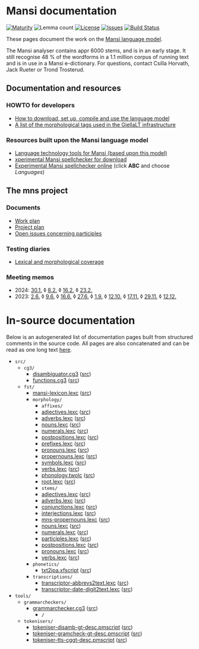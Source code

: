 # Mansi documentation

[![Maturity](https://img.shields.io/endpoint?url=https%3A%2F%2Fraw.githubusercontent.com%2Fgiellalt%2Flang-mns%2Fgh-pages%2Fmaturity.json)](https://giellalt.github.io/MaturityClassification.html)
![Lemma count](https://img.shields.io/endpoint?url=https%3A%2F%2Fraw.githubusercontent.com%2Fgiellalt%2Flang-mns%2Fgh-pages%2Flemmacount.json)
[![License](https://img.shields.io/github/license/giellalt/lang-mns)](https://github.com/giellalt/lang-mns/blob/main/LICENSE)
[![Issues](https://img.shields.io/github/issues/giellalt/lang-mns)](https://github.com/giellalt/lang-mns/issues)
[![Build Status](https://divvun-tc.giellalt.org/api/github/v1/repository/giellalt/lang-mns/main/badge.svg)](https://github.com/giellalt/lang-mns/actions)

These pages document the work on the [Mansi language model](https://github.com/giellalt/lang-mns).

The Mansi analyser contains appr 6000 stems, and is in an early stage. It
still recognise 48 % of the wordforms in a 1.1 million corpus of
running text and is in use in a Mansi e-dictionary.  For questions,
contact Csilla Horvath, Jack Rueter or Trond Trosterud.



## Documentation and resources

### HOWTO for developers

- [How to download, set up, compile and use the language model](/tools/docu-sme-manual.html)
- [A list of the morphological tags used in the GiellaLT infrastructure](/lang/common/MorphologicalTags.html)

### Resources built upon the Mansi language model

- [Language technology tools for Mansi (based upon this model)](https://giellatekno.uit.no/cgi/index.mns.eng.html)
- [xperimental Mansi spellchecker for download](https://divvun.org/proofing/proofing.html)
- [Experimental Mansi spellchecker online](https://divvun.org/proofing/online-speller.html) (click **ABC** and choose *Languages*)


## The mns project 

### Documents
- [Work plan](workplan.md)
- [Project plan](projectplan.md)
- [Open issues concerning participles](participles.md)

### Testing diaries

- [Lexical and morphological coverage](test-diary.md)

### Meeting memos

- 2024: [30.1.](meetings/240130.md)
 ◊  [8.2.](meetings/240208.md) 
 ◊  [16.2.](meetings/240216.md) 
 ◊  [23.2.](meetings/240216.md) 
- 2023: [2.6.](meetings/230602.md)
 ◊  [9.6.](meetings/230609.md) 
 ◊  [16.6.](meetings/230616.md) 
 ◊  [27.6.](meetings/230627.md)
 ◊  [1.9.](meetings/230901.md)
 ◊  [12.10.](meetings/231012.md)
 ◊  [17.11.](meetings/231117.md)
 ◊  [29.11.](meetings/231129.md)
 ◊  [12.12.](meetings/231212.md)

# In-source documentation

Below is an autogenerated list of documentation pages built from structured comments in the source code. All pages are also concatenated and can be read as one long text [here](mns.md).

* `src/`
    * `cg3/`
        * [disambiguator.cg3](src-cg3-disambiguator.cg3.html) ([src](https://github.com/giellalt/lang-mns/blob/main/src/cg3/disambiguator.cg3))
        * [functions.cg3](src-cg3-functions.cg3.html) ([src](https://github.com/giellalt/lang-mns/blob/main/src/cg3/functions.cg3))
    * `fst/`
        * [mansi-lexicon.lexc](src-fst-mansi-lexicon.lexc.html) ([src](https://github.com/giellalt/lang-mns/blob/main/src/fst/mansi-lexicon.lexc))
        * `morphology/`
            * `affixes/`
            * [adjectives.lexc](src-fst-morphology-affixes-adjectives.lexc.html) ([src](https://github.com/giellalt/lang-mns/blob/main/src/fst/morphology/affixes/adjectives.lexc))
            * [adverbs.lexc](src-fst-morphology-affixes-adverbs.lexc.html) ([src](https://github.com/giellalt/lang-mns/blob/main/src/fst/morphology/affixes/adverbs.lexc))
            * [nouns.lexc](src-fst-morphology-affixes-nouns.lexc.html) ([src](https://github.com/giellalt/lang-mns/blob/main/src/fst/morphology/affixes/nouns.lexc))
            * [numerals.lexc](src-fst-morphology-affixes-numerals.lexc.html) ([src](https://github.com/giellalt/lang-mns/blob/main/src/fst/morphology/affixes/numerals.lexc))
            * [postpositions.lexc](src-fst-morphology-affixes-postpositions.lexc.html) ([src](https://github.com/giellalt/lang-mns/blob/main/src/fst/morphology/affixes/postpositions.lexc))
            * [prefixes.lexc](src-fst-morphology-affixes-prefixes.lexc.html) ([src](https://github.com/giellalt/lang-mns/blob/main/src/fst/morphology/affixes/prefixes.lexc))
            * [pronouns.lexc](src-fst-morphology-affixes-pronouns.lexc.html) ([src](https://github.com/giellalt/lang-mns/blob/main/src/fst/morphology/affixes/pronouns.lexc))
            * [propernouns.lexc](src-fst-morphology-affixes-propernouns.lexc.html) ([src](https://github.com/giellalt/lang-mns/blob/main/src/fst/morphology/affixes/propernouns.lexc))
            * [symbols.lexc](src-fst-morphology-affixes-symbols.lexc.html) ([src](https://github.com/giellalt/lang-mns/blob/main/src/fst/morphology/affixes/symbols.lexc))
            * [verbs.lexc](src-fst-morphology-affixes-verbs.lexc.html) ([src](https://github.com/giellalt/lang-mns/blob/main/src/fst/morphology/affixes/verbs.lexc))
            * [phonology.twolc](src-fst-morphology-phonology.twolc.html) ([src](https://github.com/giellalt/lang-mns/blob/main/src/fst/morphology/phonology.twolc))
            * [root.lexc](src-fst-morphology-root.lexc.html) ([src](https://github.com/giellalt/lang-mns/blob/main/src/fst/morphology/root.lexc))
            * `stems/`
            * [adjectives.lexc](src-fst-morphology-stems-adjectives.lexc.html) ([src](https://github.com/giellalt/lang-mns/blob/main/src/fst/morphology/stems/adjectives.lexc))
            * [adverbs.lexc](src-fst-morphology-stems-adverbs.lexc.html) ([src](https://github.com/giellalt/lang-mns/blob/main/src/fst/morphology/stems/adverbs.lexc))
            * [conjunctions.lexc](src-fst-morphology-stems-conjunctions.lexc.html) ([src](https://github.com/giellalt/lang-mns/blob/main/src/fst/morphology/stems/conjunctions.lexc))
            * [interjections.lexc](src-fst-morphology-stems-interjections.lexc.html) ([src](https://github.com/giellalt/lang-mns/blob/main/src/fst/morphology/stems/interjections.lexc))
            * [mns-propernouns.lexc](src-fst-morphology-stems-mns-propernouns.lexc.html) ([src](https://github.com/giellalt/lang-mns/blob/main/src/fst/morphology/stems/mns-propernouns.lexc))
            * [nouns.lexc](src-fst-morphology-stems-nouns.lexc.html) ([src](https://github.com/giellalt/lang-mns/blob/main/src/fst/morphology/stems/nouns.lexc))
            * [numerals.lexc](src-fst-morphology-stems-numerals.lexc.html) ([src](https://github.com/giellalt/lang-mns/blob/main/src/fst/morphology/stems/numerals.lexc))
            * [participles.lexc](src-fst-morphology-stems-participles.lexc.html) ([src](https://github.com/giellalt/lang-mns/blob/main/src/fst/morphology/stems/participles.lexc))
            * [postpositions.lexc](src-fst-morphology-stems-postpositions.lexc.html) ([src](https://github.com/giellalt/lang-mns/blob/main/src/fst/morphology/stems/postpositions.lexc))
            * [pronouns.lexc](src-fst-morphology-stems-pronouns.lexc.html) ([src](https://github.com/giellalt/lang-mns/blob/main/src/fst/morphology/stems/pronouns.lexc))
            * [verbs.lexc](src-fst-morphology-stems-verbs.lexc.html) ([src](https://github.com/giellalt/lang-mns/blob/main/src/fst/morphology/stems/verbs.lexc))
        * `phonetics/`
            * [txt2ipa.xfscript](src-fst-phonetics-txt2ipa.xfscript.html) ([src](https://github.com/giellalt/lang-mns/blob/main/src/fst/phonetics/txt2ipa.xfscript))
        * `transcriptions/`
            * [transcriptor-abbrevs2text.lexc](src-fst-transcriptions-transcriptor-abbrevs2text.lexc.html) ([src](https://github.com/giellalt/lang-mns/blob/main/src/fst/transcriptions/transcriptor-abbrevs2text.lexc))
            * [transcriptor-date-digit2text.lexc](src-fst-transcriptions-transcriptor-date-digit2text.lexc.html) ([src](https://github.com/giellalt/lang-mns/blob/main/src/fst/transcriptions/transcriptor-date-digit2text.lexc))
* `tools/`
    * `grammarcheckers/`
        * [grammarchecker.cg3](tools-grammarcheckers-grammarchecker.cg3.html) ([src](https://github.com/giellalt/lang-mns/blob/main/tools/grammarcheckers/grammarchecker.cg3))
            * `/`
    * `tokenisers/`
        * [tokeniser-disamb-gt-desc.pmscript](tools-tokenisers-tokeniser-disamb-gt-desc.pmscript.html) ([src](https://github.com/giellalt/lang-mns/blob/main/tools/tokenisers/tokeniser-disamb-gt-desc.pmscript))
        * [tokeniser-gramcheck-gt-desc.pmscript](tools-tokenisers-tokeniser-gramcheck-gt-desc.pmscript.html) ([src](https://github.com/giellalt/lang-mns/blob/main/tools/tokenisers/tokeniser-gramcheck-gt-desc.pmscript))
        * [tokeniser-tts-cggt-desc.pmscript](tools-tokenisers-tokeniser-tts-cggt-desc.pmscript.html) ([src](https://github.com/giellalt/lang-mns/blob/main/tools/tokenisers/tokeniser-tts-cggt-desc.pmscript))

